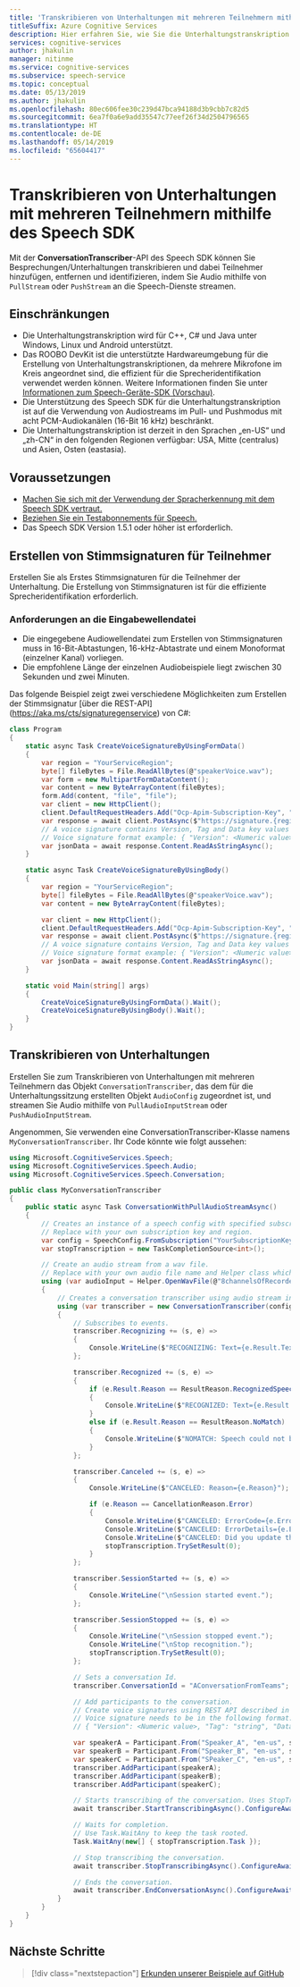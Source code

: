 ```yaml
---
title: 'Transkribieren von Unterhaltungen mit mehreren Teilnehmern mithilfe des Speech SDK: Speech-Dienste'
titleSuffix: Azure Cognitive Services
description: Hier erfahren Sie, wie Sie die Unterhaltungstranskription mit dem Speech SDK verwenden. Verfügbar für C++, C# und Java
services: cognitive-services
author: jhakulin
manager: nitinme
ms.service: cognitive-services
ms.subservice: speech-service
ms.topic: conceptual
ms.date: 05/13/2019
ms.author: jhakulin
ms.openlocfilehash: 80ec606fee30c239d47bca94188d3b9cbb7c82d5
ms.sourcegitcommit: 6ea7f0a6e9add35547c77eef26f34d2504796565
ms.translationtype: HT
ms.contentlocale: de-DE
ms.lasthandoff: 05/14/2019
ms.locfileid: "65604417"
---
```

# <a name="transcribe-multi-participant-conversations-with-the-speech-sdk"></a>Transkribieren von Unterhaltungen mit mehreren Teilnehmern mithilfe des Speech SDK

Mit der **ConversationTranscriber**-API des Speech SDK können Sie Besprechungen/Unterhaltungen transkribieren und dabei Teilnehmer hinzufügen, entfernen und identifizieren, indem Sie Audio mithilfe von `PullStream` oder `PushStream` an die Speech-Dienste streamen.

## <a name="limitations"></a>Einschränkungen

* Die Unterhaltungstranskription wird für C++, C# und Java unter Windows, Linux und Android unterstützt.
* Das ROOBO DevKit ist die unterstützte Hardwareumgebung für die Erstellung von Unterhaltungstranskriptionen, da mehrere Mikrofone im Kreis angeordnet sind, die effizient für die Sprecheridentifikation verwendet werden können. Weitere Informationen finden Sie unter [Informationen zum Speech-Geräte-SDK (Vorschau)](speech-devices-sdk.md).
* Die Unterstützung des Speech SDK für die Unterhaltungstranskription ist auf die Verwendung von Audiostreams im Pull- und Pushmodus mit acht PCM-Audiokanälen (16-Bit 16 kHz) beschränkt.
* Die Unterhaltungstranskription ist derzeit in den Sprachen „en-US“ und „zh-CN“ in den folgenden Regionen verfügbar: USA, Mitte (centralus) und Asien, Osten (eastasia).

## <a name="prerequisites"></a>Voraussetzungen

* [Machen Sie sich mit der Verwendung der Spracherkennung mit dem Speech SDK vertraut.](quickstart-csharp-dotnet-windows.md)
* [Beziehen Sie ein Testabonnements für Speech.](https://azure.microsoft.com/try/cognitive-services/)
* Das Speech SDK Version 1.5.1 oder höher ist erforderlich.

## <a name="create-voice-signatures-for-participants"></a>Erstellen von Stimmsignaturen für Teilnehmer

Erstellen Sie als Erstes Stimmsignaturen für die Teilnehmer der Unterhaltung. Die Erstellung von Stimmsignaturen ist für die effiziente Sprecheridentifikation erforderlich.

### <a name="requirements-for-input-wave-file"></a>Anforderungen an die Eingabewellendatei

* Die eingegebene Audiowellendatei zum Erstellen von Stimmsignaturen muss in 16-Bit-Abtastungen, 16-kHz-Abtastrate und einem Monoformat (einzelner Kanal) vorliegen.
* Die empfohlene Länge der einzelnen Audiobeispiele liegt zwischen 30 Sekunden und zwei Minuten.

Das folgende Beispiel zeigt zwei verschiedene Möglichkeiten zum Erstellen der Stimmsignatur [über die REST-API] (https://aka.ms/cts/signaturegenservice) von C#:

```csharp
class Program
{
    static async Task CreateVoiceSignatureByUsingFormData()
    {
        var region = "YourServiceRegion";
        byte[] fileBytes = File.ReadAllBytes(@"speakerVoice.wav");
        var form = new MultipartFormDataContent();
        var content = new ByteArrayContent(fileBytes);
        form.Add(content, "file", "file");
        var client = new HttpClient();
        client.DefaultRequestHeaders.Add("Ocp-Apim-Subscription-Key", "YourSubscriptionKey");
        var response = await client.PostAsync($"https://signature.{region}.cts.speech.microsoft.com/api/v1/Signature/GenerateVoiceSignatureFromFormData", form);
        // A voice signature contains Version, Tag and Data key values from the Signature json structure from the Response body.
        // Voice signature format example: { "Version": <Numeric value>, "Tag": "string", "Data": "string" }
        var jsonData = await response.Content.ReadAsStringAsync();
    }

    static async Task CreateVoiceSignatureByUsingBody()
    {
        var region = "YourServiceRegion";
        byte[] fileBytes = File.ReadAllBytes(@"speakerVoice.wav");
        var content = new ByteArrayContent(fileBytes);

        var client = new HttpClient();
        client.DefaultRequestHeaders.Add("Ocp-Apim-Subscription-Key", "YourSubscriptionKey");
        var response = await client.PostAsync($"https://signature.{region}.cts.speech.microsoft.com/api/v1/Signature/GenerateVoiceSignatureFromByteArray", content);
        // A voice signature contains Version, Tag and Data key values from the Signature json structure from the Response body.
        // Voice signature format example: { "Version": <Numeric value>, "Tag": "string", "Data": "string" }
        var jsonData = await response.Content.ReadAsStringAsync();
    }

    static void Main(string[] args)
    {
        CreateVoiceSignatureByUsingFormData().Wait();
        CreateVoiceSignatureByUsingBody().Wait();
    }
}
```

## <a name="transcribing-conversations"></a>Transkribieren von Unterhaltungen

Erstellen Sie zum Transkribieren von Unterhaltungen mit mehreren Teilnehmern das Objekt `ConversationTranscriber`, das dem für die Unterhaltungssitzung erstellten Objekt `AudioConfig` zugeordnet ist, und streamen Sie Audio mithilfe von `PullAudioInputStream` oder `PushAudioInputStream`.

Angenommen, Sie verwenden eine ConversationTranscriber-Klasse namens `MyConversationTranscriber`. Ihr Code könnte wie folgt aussehen:

```csharp
using Microsoft.CognitiveServices.Speech;
using Microsoft.CognitiveServices.Speech.Audio;
using Microsoft.CognitiveServices.Speech.Conversation;

public class MyConversationTranscriber
{
    public static async Task ConversationWithPullAudioStreamAsync()
    {
        // Creates an instance of a speech config with specified subscription key and service region.
        // Replace with your own subscription key and region.
        var config = SpeechConfig.FromSubscription("YourSubscriptionKey", "YourServiceRegion");
        var stopTranscription = new TaskCompletionSource<int>();

        // Create an audio stream from a wav file.
        // Replace with your own audio file name and Helper class which implements AudioConfig using PullAudioInputStreamCallback
        using (var audioInput = Helper.OpenWavFile(@"8channelsOfRecordedPCMAudio.wav"))
        {
            // Creates a conversation transcriber using audio stream input.
            using (var transcriber = new ConversationTranscriber(config, audioInput))
            {
                // Subscribes to events.
                transcriber.Recognizing += (s, e) =>
                {
                    Console.WriteLine($"RECOGNIZING: Text={e.Result.Text}");
                };

                transcriber.Recognized += (s, e) =>
                {
                    if (e.Result.Reason == ResultReason.RecognizedSpeech)
                    {
                        Console.WriteLine($"RECOGNIZED: Text={e.Result.Text}, UserID={e.Result.UserId}");
                    }
                    else if (e.Result.Reason == ResultReason.NoMatch)
                    {
                        Console.WriteLine($"NOMATCH: Speech could not be recognized.");
                    }
                };

                transcriber.Canceled += (s, e) =>
                {
                    Console.WriteLine($"CANCELED: Reason={e.Reason}");

                    if (e.Reason == CancellationReason.Error)
                    {
                        Console.WriteLine($"CANCELED: ErrorCode={e.ErrorCode}");
                        Console.WriteLine($"CANCELED: ErrorDetails={e.ErrorDetails}");
                        Console.WriteLine($"CANCELED: Did you update the subscription info?");
                        stopTranscription.TrySetResult(0);
                    }
                };

                transcriber.SessionStarted += (s, e) =>
                {
                    Console.WriteLine("\nSession started event.");
                };

                transcriber.SessionStopped += (s, e) =>
                {
                    Console.WriteLine("\nSession stopped event.");
                    Console.WriteLine("\nStop recognition.");
                    stopTranscription.TrySetResult(0);
                };

                // Sets a conversation Id.
                transcriber.ConversationId = "AConversationFromTeams";

                // Add participants to the conversation.
                // Create voice signatures using REST API described in the earlier section in this document. 
                // Voice signature needs to be in the following format:
                // { "Version": <Numeric value>, "Tag": "string", "Data": "string" }

                var speakerA = Participant.From("Speaker_A", "en-us", signatureA);
                var speakerB = Participant.From("Speaker_B", "en-us", signatureB);
                var speakerC = Participant.From("SPeaker_C", "en-us", signatureC);
                transcriber.AddParticipant(speakerA);
                transcriber.AddParticipant(speakerB);
                transcriber.AddParticipant(speakerC);

                // Starts transcribing of the conversation. Uses StopTranscribingAsync() to stop transcribing when all participants leave.
                await transcriber.StartTranscribingAsync().ConfigureAwait(false);

                // Waits for completion.
                // Use Task.WaitAny to keep the task rooted.
                Task.WaitAny(new[] { stopTranscription.Task });

                // Stop transcribing the conversation.
                await transcriber.StopTranscribingAsync().ConfigureAwait(false);

                // Ends the conversation.
                await transcriber.EndConversationAsync().ConfigureAwait(false);
            }
        }
    }
}
```

## <a name="next-steps"></a>Nächste Schritte

> [!div class="nextstepaction"]
> [Erkunden unserer Beispiele auf GitHub](https://aka.ms/csspeech/samples)
